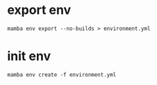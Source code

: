 # export env
```
mamba env export --no-builds > environment.yml
```

# init env
```
mamba env create -f environment.yml
```
